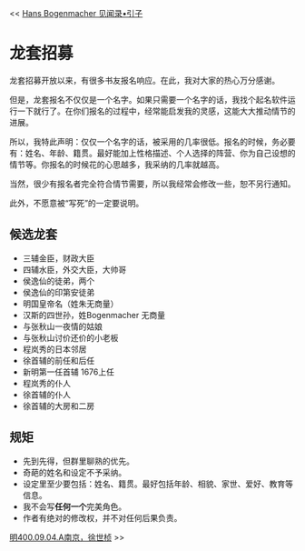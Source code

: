 << [Hans Bogenmacher 见闻录•引子](引子.md)

# 龙套招募

龙套招募开放以来，有很多书友报名响应。在此，我对大家的热心万分感谢。

但是，龙套报名不仅仅是一个名字。如果只需要一个名字的话，我找个起名软件运行一下就行了。在你们报名的过程中，经常能启发我的灵感，这能大大推动情节的进展。

所以，我特此声明：仅仅一个名字的话，被采用的几率很低。报名的时候，务必要有：姓名、年龄、籍贯。最好能加上性格描述、个人选择的阵营、你为自己设想的情节等。你报名的时候花的心思越多，我采纳的几率就越高。

当然，很少有报名者完全符合情节需要，所以我经常会修改一些，恕不另行通知。

此外，不愿意被“写死”的一定要说明。

## 候选龙套
* 三辅金臣，财政大臣
* 四辅水臣，外交大臣，大帅哥
* 侯逸仙的徒弟，两个
* 侯逸仙的印第安徒弟
* 明国皇帝名（姓朱无商量）
* 汉斯的四世孙，姓Bogenmacher 无商量
* 与张秋山一夜情的姑娘
* 与张秋山讨价还价的小老板
* 程岚秀的日本邻居
* 徐首辅的前任和后任
* 新明第一任首辅 1676上任
* 程岚秀的仆人
* 徐首辅的仆人
* 徐首辅的大房和二房

## 规矩
* 先到先得，但群里聊熟的优先。
* 奇葩的姓名和设定不予采纳。
* 设定里至少要包括：姓名、籍贯。最好包括年龄、相貌、家世、爱好、教育等信息。
* 我不会写**任何一个**完美角色。
* 作者有绝对的修改权，并不对任何后果负责。

[明400.09.04.A南京，徐世桢](明400.09.04.A南京，徐世桢.md) >>